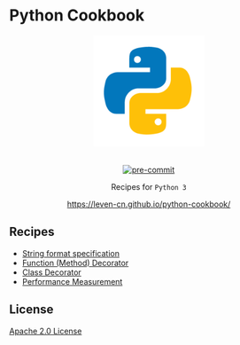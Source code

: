 # Python Cookbook

<section align="center">
  <img src="https://raw.githubusercontent.com/leven-cn/python-cookbook/main/.python-logo.png"
    alt="Python Logo" width="200" height="200" title="Python Logo">
  <br><br>
  <p><a href="https://github.com/pre-commit/pre-commit">
    <img src="https://img.shields.io/badge/pre--commit-enabled-brightgreen?logo=pre-commit&logoColor=white"
      alt="pre-commit" style="max-width:100%;">
  </a></p>
  <p>Recipes for <code>Python 3</code></p>
  <p><a href="https://leven-cn.github.io/python-cookbook/">https://leven-cn.github.io/python-cookbook/</a></p>
</section>

## Recipes

- [String format specification](recipes/str_fmt_spec)
- [Function (Method) Decorator](recipes/function_decorator)
- [Class Decorator](recipes/class_decorator)
- [Performance Measurement](recipes/perf)

## License

[Apache 2.0 License](https://github.com/leven-cn/python-cookbook/blob/main/LICENSE)
